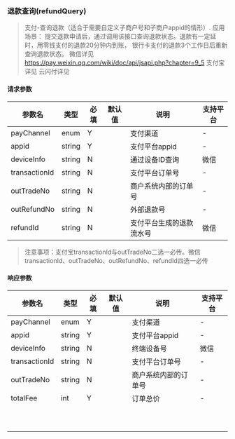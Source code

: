 ### 退款查询(refundQuery)

>支付-查询退款（适合于需要自定义子商户号和子商户appid的情形）.
>应用场景：
>提交退款申请后，通过调用该接口查询退款状态。退款有一定延时，用零钱支付的退款20分钟内到账，
>银行卡支付的退款3个工作日后重新查询退款状态。
>微信详见 https://pay.weixin.qq.com/wiki/doc/api/jsapi.php?chapter=9_5
>支付宝详见
>云闪付详见

#### 请求参数

| 参数名         | 类型   | 必填 | 默认值 | 说明                           | 支持平台 |
| -------------- | ------ | ---- | ------ | ------------------------------ | -------- |
| payChannel | enum | Y |      | 支付渠道 | - |
| appid | string | Y |      | 支付平台appid | - |
| deviceInfo | string | N |      | 通过设备ID查询 | 微信 |
| transactionId | string | N |      | 支付平台订单号 | - |
| outTradeNo | string | N |      | 商户系统内部的订单号 | - |
| outRefundNo | string | N |      | 外部退款号 | - |
| refundId | string | N |      | 支付平台生成的退款流水号 | 微信 |

> 注意事项：支付宝transactionId与outTradeNo二选一必传。微信transactionId、outTradeNo、outRefundNo、refundId四选一必传

#### 响应参数

| 参数名         | 类型   | 必填 | 默认值 | 说明                           | 支持平台 |
| -------------- | ------ | ---- | ------ | ------------------------------ | -------- |
| payChannel | enum | Y |      | 支付渠道 | - |
| appid | string | Y |      | 支付平台appid | - |
| deviceInfo | string | N |      | 终端设备号 | 微信 |
| transactionId | string | N |      | 支付平台订单号 | - |
| outTradeNo | string | N |      | 商户系统内部的订单号 | - |
| totalFee | int | Y |      | 订单总价 | - |
|      |      |      |      |      |      |
|      |      |      |      |      |      |
|      |      |      |      |      |      |
|      |      |      |      |      |      |
|      |      |      |      |      |      |
|      |      |      |      |      |      |
|      |      |      |      |      |      |
|      |      |      |      |      |      |
|      |      |      |      |      |      |
|      |      |      |      |      |      |

